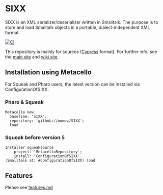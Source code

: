# SIXX

SIXX is an XML serializer/deserializer written in Smalltalk. The purpose is to store and load Smalltalk objects in a portable, dialect-independent XML format.

[![CI](https://github.com/mumez/SIXX/actions/workflows/main.yml/badge.svg)](https://github.com/mumez/SIXX/actions/workflows/main.yml)

This repository is mainly for sources ([Cypress](https://github.com/CampSmalltalk/Cypress) format). For further info, see the [main site](http://www.mars.dti.ne.jp/~umejava/smalltalk/sixx/index.html) and [wiki site](https://swikis.ddo.jp/umejava/SIXX).

## Installation using Metacello

For Squeak and Pharo users, the latest version can be installed via ConfigurationOfSIXX.

### Pharo & Squeak

```Smalltalk
Metacello new
  baseline: 'SIXX';
  repository: 'github://mumez/SIXX';
  load
```

### Squeak before version 5

```Smalltalk
Installer squeaksource
    project: 'MetacelloRepository';
    install: 'ConfigurationOfSIXX'.
(Smalltalk at: #ConfigurationOfSIXX) load
```

## Features

Please see [features.md](./doc/features.md)
